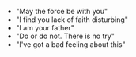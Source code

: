 - "May the force be with you"
- "I find you lack of faith disturbing"
- "I am your father"
- "Do or do not. There is no try"
- "I've got a bad feeling about this"
